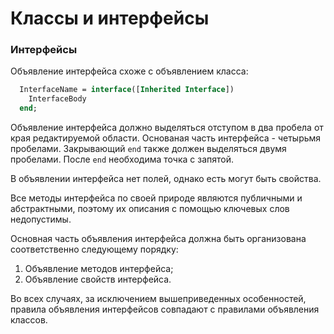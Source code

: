 # Классы и интерфейсы

### Интерфейсы

Объявление интерфейса схоже с объявлением класса:

```Pascal
  InterfaceName = interface([Inherited Interface])
    InterfaceBody
  end;
```

Объявление интерфейса должно выделяться отступом в два пробела от края редактируемой области. Основаная часть интерфейса - четырьмя пробелами. Закрывающий `end` также должен выделяться двумя пробелами. После `end` необходима точка с запятой.

В объявлении интерфейса нет полей, однако есть могут быть свойства.

Все методы интерфейса по своей природе являются публичными и абстрактными, поэтому их описания с помощью ключевых слов недопустимы.

Основная часть объявления интерфейса должна быть организована соответственно следующему порядку:

1. Объявление методов интерфейса;
2. Объявление свойств интерфейса.

Во всех случаях, за исключением вышеприведенных особенностей, правила объявления интерфейсов совпадают с правилами объявления классов.

